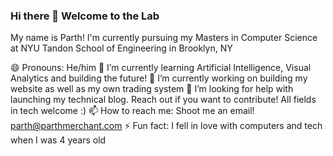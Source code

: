 ### Hi there 👋 Welcome to the Lab

My name is Parth! I'm currently pursuing my Masters in Computer Science at NYU Tandon School of Engineering in Brooklyn, NY

😄 Pronouns: He/him
🌱 I’m currently learning Artificial Intelligence, Visual Analytics and building the future!
🔭 I’m currently working on building my website as well as my own trading system
🤔 I’m looking for help with launching my technical blog. Reach out if you want to contribute! All fields in tech welcome :)
📫 How to reach me: Shoot me an email! parth@parthmerchant.com
⚡ Fun fact: I fell in love with computers and tech when I was 4 years old
